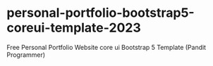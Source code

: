 # personal-portfolio-bootstrap5-coreui-template-2023
Free Personal Portfolio Website core ui Bootstrap 5 Template (Pandit Programmer) 
